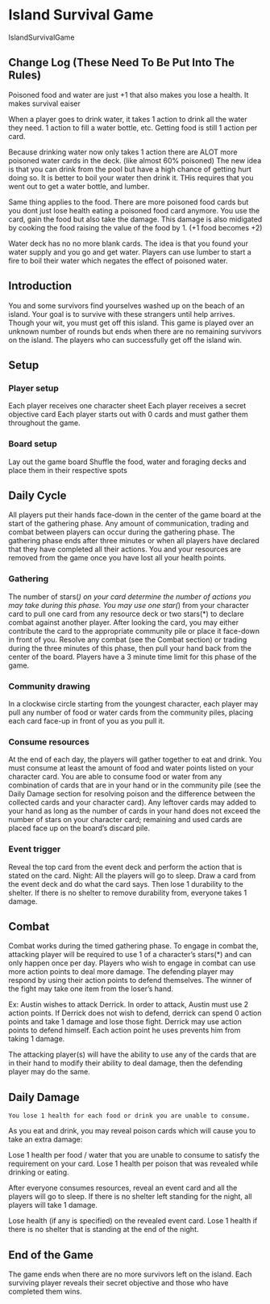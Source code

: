 # Island Survival Game
IslandSurvivalGame
## Change Log (These Need To Be Put Into The Rules)
Poisoned food and water are just +1 that also makes you lose a health. It makes survival eaiser

When a player goes to drink water, it takes 1 action to drink all the water they need. 1 action to fill a water bottle, etc. Getting food is still 1 action per card.

Because drinking water now only takes 1 action there are ALOT more poisoned water cards in the deck. (like almost 60% poisoned) The new idea is that you can drink from the pool but have a high chance of getting hurt doing 
so. It is better to boil your water then drink it. THis requires that you went out to get a water bottle, and lumber.

Same thing applies to the food. There are more poisoned food cards but you dont just lose health eating a poisoned food card anymore. You use the card, gain the food but also take the damage. This damage is also midigated by cooking the food raising the value of the food by 1. (+1 food becomes +2)

Water deck has no no more blank cards. The idea is that you found your water supply and you go and get water.
Players can use lumber to start a fire to boil their water which negates the effect of poisoned water.

## Introduction
You and some survivors find yourselves washed up on the beach of an island. Your goal is to survive with these strangers until help arrives. Though your wit, you must get off this island. This game is played over an unknown number of rounds but ends when there are no remaining survivors on the island. The players who can successfully get off the island win.

## Setup

### Player setup
Each player receives one character sheet
Each player receives a secret objective card
Each player starts out with 0 cards and must gather them throughout the game.

### Board setup
Lay out the game board
Shuffle the food, water and foraging decks and place them in their respective spots

## Daily Cycle
All players put their hands face-down in the center of the game board at the start of the gathering phase. Any amount of communication, trading and combat between players can occur during the gathering phase. The gathering phase ends after three minutes or when all players have declared that they have completed all their actions. You and your resources are removed from the game once you have lost all your health points.

### Gathering 
The number of stars(*) on your card determine the number of actions you may take during this phase. You may use one star(*) from your character card to pull one card from any resource deck or two stars(*) to declare combat against another player. After looking the card, you may either contribute the card to the appropriate community pile or place it face-down in front of you. Resolve any combat (see the Combat section) or trading during the three minutes of this phase, then pull your hand back from the center of the board. Players have a 3 minute time limit for this phase of the game.

### Community drawing 
In a clockwise circle starting from the youngest character, each player may pull any number of food or water cards from the community piles, placing each card face-up in front of you as you pull it.

### Consume resources 
At the end of each day, the players will gather together to eat and drink. You must consume at least the amount of food and water points listed on your character card. You are able to consume food or water from any combination of cards that are in your hand or in the community pile (see the Daily Damage section for resolving poison and the difference between the collected cards and your character card). Any leftover cards may added to your hand as long as the number of cards in your hand does not exceed the number of stars on your character card; remaining and used cards are placed face up on the board’s discard pile.
### Event trigger 
Reveal the top card from the event deck and perform the action that is stated on the card.
Night: All the players will go to sleep. Draw a card from the event deck and do what the card says. Then lose 1 durability to the shelter. If there is no shelter to remove durability from, everyone takes 1 damage.
## Combat
Combat works during the timed gathering phase.  To engage in combat the, attacking player will be required to use 1 of a character’s stars(*) and can only happen once per day. Players who wish to engage in combat can use more action points to deal more damage. The defending player may respond by using their action points to defend themselves. The winner of the fight may take one item from the loser’s hand.

Ex: Austin wishes to attack Derrick. In order to attack, Austin must use 2 action points. If Derrick does not wish to defend, derrick can spend 0 action points and take 1 damage and lose those fight. Derrick may use action points to defend himself. Each action point he uses prevents him from taking 1 damage.


 The attacking player(s) will have the ability to use any of the cards that are in their hand to modify their ability to deal damage, then the defending player may do the same.


## Daily Damage
    You lose 1 health for each food or drink you are unable to consume.
As you eat and drink, you may reveal poison cards which will cause you to take an extra damage:

Lose 1 health per food / water that you are unable to consume to satisfy the requirement on your card.
Lose 1 health per poison that was revealed while drinking or eating.

After everyone consumes resources, reveal an event card and all the players will go to sleep. If there is no shelter left standing for the night, all players will take 1 damage.

Lose health (if any is specified) on the revealed event card.
Lose 1 health if there is no shelter that is standing at the end of the night.

## End of the Game
The game ends when there are no more survivors left on the island. Each surviving player reveals their secret objective and those who have completed them wins.


